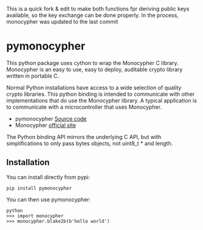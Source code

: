 
This is a quick fork & edit to make both functions fpr deriving public keys available, so the key exchange can be done properly.
In the process, monocypher was updated to the last commit

# pymonocypher

This python package uses cython to wrap the Monocypher C library. 
Monocypher is an easy to use, easy to deploy, auditable crypto library
written in portable C.  

Normal Python installations have access to a wide
selection of quality crypto libraries.  This python binding is intended to
communicate with other implementations that do use the Monocypher library.
A typical application is to communicate with a microcontroller that 
uses Monocypher.

*   pymonocypher [Source code](https://github.com/jetperch/pymonocypher)
*   Monocypher [official site](https://monocypher.org/)

The Python binding API mirrors the underlying C API, but with 
simplifications to only pass bytes objects, not uint8_t * and length.


## Installation

You can install directly from pypi:

    pip install pymonocypher
    
You can then use pymonocypher:

    python
    >>> import monocypher
    >>> monocypher.blake2b(b'hello world')

